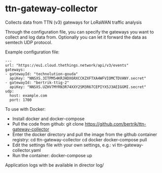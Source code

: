 # ttn-gateway-collector
Collects data from TTN (v3) gateways for LoRaWAN traffic analysis

Through the configuration file, you can specify the gateways you want to collect and log data from.
Optionally you can let it forward the data as semtech UDP protocol.

Example configuration file:
~~~~
---
url: "https://eu1.cloud.thethings.network/api/v3/events"
gateways:
- gatewayId: "technolution-gouda"
  apiKey: "NNSXS.3ITPM54KRJHDX6RXCCKZXFTXA4WFVIOMCTDVANY.secret"
- gatewayId: "bertrik-ttig-2"
  apiKey: "NNSXS.UZHV7MYRN3R74XXY2SM3R67CEPIYX5J3AEIGGMI.secret"
udp:
  host: example.com
  port: 1700
~~~~

To use with Docker:
* Install docker and docker-compose
* Pull the code from github:
  git clone https://github.com/bertrik/ttn-gateway-collector
* Enter the docker directory and pull the image from the github container registry:
  cd ttn-gateway-collector
  cd docker
  docker-compose pull
* Edit the settings file with your own settings, e.g.:
  vi ttn-gateway-collector.yaml
* Run the container:
  docker-compose up

Application logs with be available in director log/

